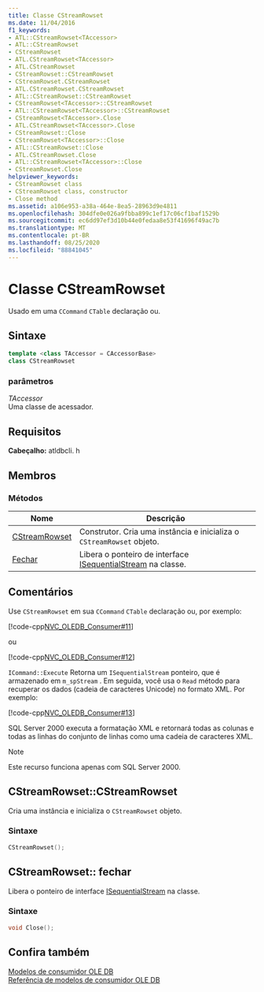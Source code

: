 ```yaml
---
title: Classe CStreamRowset
ms.date: 11/04/2016
f1_keywords:
- ATL::CStreamRowset<TAccessor>
- ATL::CStreamRowset
- CStreamRowset
- ATL.CStreamRowset<TAccessor>
- ATL.CStreamRowset
- CStreamRowset::CStreamRowset
- CStreamRowset.CStreamRowset
- ATL.CStreamRowset.CStreamRowset
- ATL::CStreamRowset::CStreamRowset
- CStreamRowset<TAccessor>::CStreamRowset
- ATL::CStreamRowset<TAccessor>::CStreamRowset
- CStreamRowset<TAccessor>.Close
- ATL.CStreamRowset<TAccessor>.Close
- CStreamRowset::Close
- CStreamRowset<TAccessor>::Close
- ATL::CStreamRowset::Close
- ATL.CStreamRowset.Close
- ATL::CStreamRowset<TAccessor>::Close
- CStreamRowset.Close
helpviewer_keywords:
- CStreamRowset class
- CStreamRowset class, constructor
- Close method
ms.assetid: a106e953-a38a-464e-8ea5-28963d9e4811
ms.openlocfilehash: 304dfe0e026a9fbba899c1ef17c06cf1baf1529b
ms.sourcegitcommit: ec6dd97ef3d10b44e0fedaa8e53f41696f49ac7b
ms.translationtype: MT
ms.contentlocale: pt-BR
ms.lasthandoff: 08/25/2020
ms.locfileid: "88841045"
---
```

# <a name="cstreamrowset-class"></a>Classe CStreamRowset

Usado em uma `CCommand` `CTable` declaração ou.

## <a name="syntax"></a>Sintaxe

```cpp
template <class TAccessor = CAccessorBase>
class CStreamRowset
```

### <a name="parameters"></a>parâmetros

*TAccessor*<br/>
Uma classe de acessador.

## <a name="requirements"></a>Requisitos

**Cabeçalho:** atldbcli. h

## <a name="members"></a>Membros

### <a name="methods"></a>Métodos

| Nome | Descrição |
|-|-|
|[CStreamRowset](#cstreamrowset)|Construtor. Cria uma instância e inicializa o `CStreamRowset` objeto.|
|[Fechar](#close)|Libera o ponteiro de interface [ISequentialStream](/previous-versions/windows/desktop/ms718035(v=vs.85)) na classe.|

## <a name="remarks"></a>Comentários

Use `CStreamRowset` em sua `CCommand` `CTable` declaração ou, por exemplo:

[!code-cpp[NVC_OLEDB_Consumer#11](../../data/oledb/codesnippet/cpp/cstreamrowset-class_1.cpp)]

ou

[!code-cpp[NVC_OLEDB_Consumer#12](../../data/oledb/codesnippet/cpp/cstreamrowset-class_2.cpp)]

`ICommand::Execute` Retorna um `ISequentialStream` ponteiro, que é armazenado em `m_spStream` . Em seguida, você usa o `Read` método para recuperar os dados (cadeia de caracteres Unicode) no formato XML. Por exemplo:

[!code-cpp[NVC_OLEDB_Consumer#13](../../data/oledb/codesnippet/cpp/cstreamrowset-class_3.cpp)]

SQL Server 2000 executa a formatação XML e retornará todas as colunas e todas as linhas do conjunto de linhas como uma cadeia de caracteres XML.

> [!NOTE]
> Este recurso funciona apenas com SQL Server 2000.

## <a name="cstreamrowsetcstreamrowset"></a><a name="cstreamrowset"></a> CStreamRowset::CStreamRowset

Cria uma instância e inicializa o `CStreamRowset` objeto.

### <a name="syntax"></a>Sintaxe

```cpp
CStreamRowset();
```

## <a name="cstreamrowsetclose"></a><a name="close"></a> CStreamRowset:: fechar

Libera o ponteiro de interface [ISequentialStream](/previous-versions/windows/desktop/ms718035(v=vs.85)) na classe.

### <a name="syntax"></a>Sintaxe

```cpp
void Close();
```

## <a name="see-also"></a>Confira também

[Modelos de consumidor OLE DB](../../data/oledb/ole-db-consumer-templates-cpp.md)<br/>
[Referência de modelos de consumidor OLE DB](../../data/oledb/ole-db-consumer-templates-reference.md)
